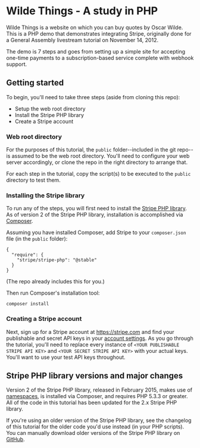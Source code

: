 # Wilde Things - A study in PHP

Wilde Things is a website on which you can buy quotes by Oscar Wilde.  This is a PHP demo that demonstrates integrating Stripe, originally done for a General Assembly livestream tutorial on November 14, 2012.

The demo is 7 steps and goes from setting up a simple site for accepting one-time payments to a subscription-based service complete with webhook support.

## Getting started

To begin, you'll need to take three steps (aside from cloning this repo):

* Setup the web root directory
* Install the Stripe PHP library
* Create a Stripe account

### Web root directory

For the purposes of this tutorial, the `public` folder--included in the git repo--is assumed to be the web root directory. You'll need to configure your web server accordingly, or clone the repo in the right directory to arrange that. 

For each step in the tutorial, copy the script(s) to be executed to the `public` directory to test them.

### Installing the Stripe library

To run any of the steps, you will first need to install the [Stripe PHP library](https://github.com/stripe/stripe-php). As of version 2 of the Stripe PHP library, installation is accomplished via [Composer](https://getcomposer.org/).

Assuming you have installed Composer, add Stripe to your `composer.json` file (in the `public` folder):

    {
      "require": {
        "stripe/stripe-php": "@stable"
      }
    }

(The repo already includes this for you.)

Then run Composer's installation tool:

    composer install

### Creating a Stripe account

Next, sign up for a Stripe account at https://stripe.com and find your publishable and secret API keys in your [account settings](https://dashboard.stripe.com/account/apikeys). As you go through the tutorial, you'll need to replace every instance of `<YOUR PUBLISHABLE STRIPE API KEY>` and `<YOUR SECRET STRIPE API KEY>` with your actual keys. You'll want to use your test API keys throughout.

## Stripe PHP library versions and major changes

Version 2 of the Stripe PHP library, released in February 2015, makes use of [namespaces](http://php.net/manual/en/language.namespaces.php), is installed via Composer, and requires PHP 5.3.3 or greater. All of the code in this tutorial has been updated for the 2.x Stripe PHP library. 

If you're using an older version of the Stripe PHP library, see the changelog of this tutorial for the older code you'd use instead (in your PHP scripts). You can manually download older versions of the Stripe PHP library on [GitHub](https://github.com/stripe/stripe-php/releases).